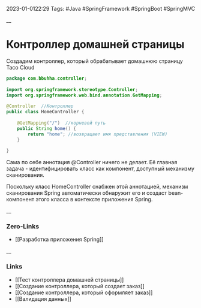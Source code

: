 2023-01-0122:29
Tags: #Java #SpringFramework #SpringBoot #SpringMVC 

__
# Контроллер домашней страницы

Создадим контроллер, который обрабатывает домашнюю страницу Taco Cloud

```java
package com.bbuhha.controller;  
  
import org.springframework.stereotype.Controller;  
import org.springframework.web.bind.annotation.GetMapping;  
  
@Controller  //Контроллер
public class HomeController {  
  
    @GetMapping("/")  //корневой путь
    public String home() {  
        return "home"; //возвращает имя представления (VIEW)
    }  
  
}
```

Сама по себе аннотация @Controller ничего не делает. Её главная задача - идентифицировать класс как компонент, доступный механизму сканирования.

Поскольку класс HomeController снабжен этой аннотацией, механизм сканирования Spring автоматически обнаружит его и создаст bean-компонент этого класса в контексте приложения Spring. 


__
### Zero-Links
- [[Разработка приложения Spring]]

__
### Links
- [[Тест контроллера домашней страницы]]
- [[Создание контроллера, который создает заказ]]
- [[Создание контроллера, который оформляет заказ]]
- [[Валидация данных]]

